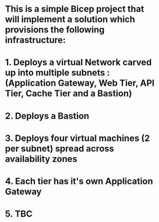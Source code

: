 # This is a simple Bicep project that will implement a solution which provisions the following infrastructure:
#
#  1. Deploys a virtual Network carved up into multiple subnets : (Application Gateway, Web Tier, API Tier, Cache Tier and a Bastion)
#  2. Deploys a Bastion
#  3. Deploys four virtual machines (2 per subnet) spread across availability zones
#  4. Each tier has it's own Application Gateway
#  5. TBC